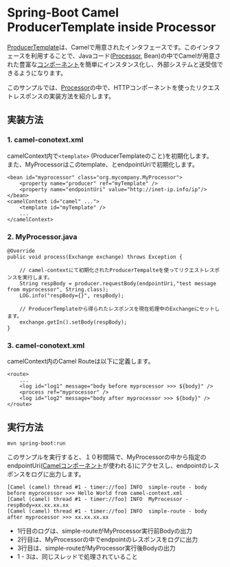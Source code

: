 # Spring-Boot Camel ProducerTemplate inside Processor

[ProducerTemplate][1]は、Camelで用意されたインタフェースです。このインタフェースを利用することで、Javaコード([Processor][2], Bean)の中でCamelが用意された豊富な[コンポーネント][3]を簡単にインスタンス化し、外部システムと送受信できるようになります。

[1]: http://camel.apache.org/producertemplate.html
[2]: http://camel.apache.org/processor.html
[3]: http://camel.apache.org/components.html


このサンプルでは、[Processor][2]の中で、HTTPコンポーネントを使ったリクエストレスポンスの実装方法を紹介します。

## 実装方法

### 1. camel-conotext.xml

camelContext内で`<template>` (ProducerTemplateのこと)を初期化します。  
また、MyProcessorはこのtemplate、とendpointUriで初期化します。

	<bean id="myprocessor" class="org.mycompany.MyProcessor">
		<property name="producer" ref="myTemplate" />
		<property name="endpointUri" value="http://inet-ip.info/ip"/>
	</bean>
	<camelContext id="camel" ...">
		<template id="myTemplate" />
		...
	</camelContext>

### 2. MyProcessor.java

	@Override
	public void process(Exchange exchange) throws Exception {
		
		// camel-contextにて初期化されたProducerTempalteを使ってリクエストレスポンスを実行します。	
		String respBody = producer.requestBody(endpointUri,"test message from myprocessor", String.class);
		LOG.info("respBody={}", respBody);
		
		// ProducerTemplateから得られたレスポンスを現在処理中のExchangeにセットします。
		exchange.getIn().setBody(respBody);
	}

### 3. camel-conotext.xml

camelContext内のCamel Routeは以下に定義します。

	<route>
		...
		<log id="log1" message="body before myprocessor >>> ${body}" />
		<process ref="myprocessor" />
		<log id="log2" message="body after myprocessor >>> ${body}" />
	</route>

## 実行方法

	mvn spring-boot:run

このサンプルを実行すると、１０秒間隔で、MyProcessorの中から指定のendpointUri([Camelコンポーネント][3]が使われる)にアクセスし、endpointのレスポンスをログに出力します。

	[Camel (camel) thread #1 - timer://foo] INFO  simple-route - body before myprocessor >>> Hello World from camel-context.xml
	[Camel (camel) thread #1 - timer://foo] INFO  MyProcessor - respBody=xx.xx.xx.xx
	[Camel (camel) thread #1 - timer://foo] INFO  simple-route - body after myprocessor >>> xx.xx.xx.xx

- 1行目のログは、simple-routeがMyProcessor実行前Bodyの出力
- 2行目は、MyProcessorの中でendpointのレスポンスをログに出力
- 3行目は、simple-routeがMyProcessor実行後Bodyの出力
- 1 - 3は、同じスレッドで処理されていること

